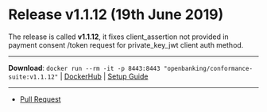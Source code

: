 # Release v1.1.12 (19th June 2019)

The release is called **v1.1.12**, it fixes client_assertion not provided in payment consent /token request for private_key_jwt client auth method.

---
**Download**: `docker run --rm -it -p 8443:8443 "openbanking/conformance-suite:v1.1.12"` | [DockerHub](https://hub.docker.com/r/openbanking/conformance-suite) | [Setup Guide](https://bitbucket.org/openbankingteam/conformance-suite/src/develop/docs/setup-guide.md)

---

* [Pull Request](https://bitbucket.org/openbankingteam/conformance-suite/pull-requests/387)

